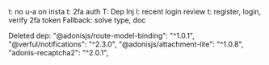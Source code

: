t: no u-a on insta
t: 2fa auth
T: Dep Inj
I: recent login review
t: register, login, verify 2fa token
Fallback: solve type, doc

Deleted dep:
"@adonisjs/route-model-binding": "^1.0.1",
"@verful/notifications": "^2.3.0",
"@adonisjs/attachment-lite": "^1.0.8",
"adonis-recaptcha2": "^2.0.1",
